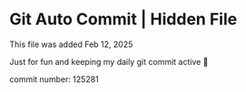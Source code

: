# Git Auto Commit | Hidden File

This file was added Feb 12, 2025

Just for fun and keeping my daily git commit active 🤪

commit number: 125281
